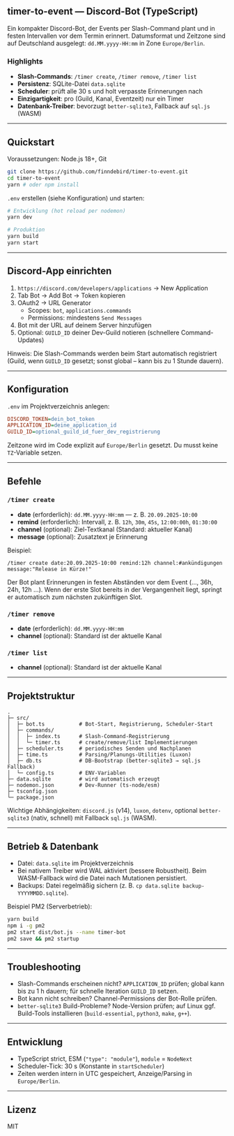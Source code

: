 ## timer-to-event — Discord-Bot (TypeScript)

Ein kompakter Discord-Bot, der Events per Slash-Command plant und in festen Intervallen vor dem Termin erinnert. Datumsformat und Zeitzone sind auf Deutschland ausgelegt: `dd.MM.yyyy-HH:mm` in Zone `Europe/Berlin`.

### Highlights

- **Slash-Commands**: `/timer create`, `/timer remove`, `/timer list`
- **Persistenz**: SQLite-Datei `data.sqlite`
- **Scheduler**: prüft alle 30 s und holt verpasste Erinnerungen nach
- **Einzigartigkeit**: pro (Guild, Kanal, Eventzeit) nur ein Timer
- **Datenbank-Treiber**: bevorzugt `better-sqlite3`, Fallback auf `sql.js` (WASM)

---

## Quickstart

Voraussetzungen: Node.js 18+, Git

```bash
git clone https://github.com/finndebird/timer-to-event.git
cd timer-to-event
yarn # oder npm install
```

`.env` erstellen (siehe Konfiguration) und starten:

```bash
# Entwicklung (hot reload per nodemon)
yarn dev

# Produktion
yarn build
yarn start
```

---

## Discord-App einrichten

1. `https://discord.com/developers/applications` → New Application
2. Tab Bot → Add Bot → Token kopieren
3. OAuth2 → URL Generator
   - Scopes: `bot`, `applications.commands`
   - Permissions: mindestens `Send Messages`
4. Bot mit der URL auf deinem Server hinzufügen
5. Optional: `GUILD_ID` deiner Dev-Guild notieren (schnellere Command-Updates)

Hinweis: Die Slash-Commands werden beim Start automatisch registriert (Guild, wenn `GUILD_ID` gesetzt; sonst global – kann bis zu 1 Stunde dauern).

---

## Konfiguration

`.env` im Projektverzeichnis anlegen:

```ini
DISCORD_TOKEN=dein_bot_token
APPLICATION_ID=deine_application_id
GUILD_ID=optional_guild_id_fuer_dev_registrierung
```

Zeitzone wird im Code explizit auf `Europe/Berlin` gesetzt. Du musst keine `TZ`-Variable setzen.

---

## Befehle

### `/timer create`

- **date** (erforderlich): `dd.MM.yyyy-HH:mm` — z. B. `20.09.2025-10:00`
- **remind** (erforderlich): Intervall, z. B. `12h`, `30m`, `45s`, `12:00:00h`, `01:30:00`
- **channel** (optional): Ziel-Textkanal (Standard: aktueller Kanal)
- **message** (optional): Zusatztext je Erinnerung

Beispiel:

```text
/timer create date:20.09.2025-10:00 remind:12h channel:#ankündigungen message:"Release in Kürze!"
```

Der Bot plant Erinnerungen in festen Abständen vor dem Event (…, 36h, 24h, 12h …). Wenn der erste Slot bereits in der Vergangenheit liegt, springt er automatisch zum nächsten zukünftigen Slot.

### `/timer remove`

- **date** (erforderlich): `dd.MM.yyyy-HH:mm`
- **channel** (optional): Standard ist der aktuelle Kanal

### `/timer list`

- **channel** (optional): Standard ist der aktuelle Kanal

---

## Projektstruktur

```text
.
├─ src/
│  ├─ bot.ts           # Bot-Start, Registrierung, Scheduler-Start
│  ├─ commands/
│  │  ├─ index.ts      # Slash-Command-Registrierung
│  │  └─ timer.ts      # create/remove/list Implementierungen
│  ├─ scheduler.ts     # periodisches Senden und Nachplanen
│  ├─ time.ts          # Parsing/Planungs-Utilities (Luxon)
│  ├─ db.ts            # DB-Bootstrap (better-sqlite3 → sql.js Fallback)
│  └─ config.ts        # ENV-Variablen
├─ data.sqlite         # wird automatisch erzeugt
├─ nodemon.json        # Dev-Runner (ts-node/esm)
├─ tsconfig.json
└─ package.json
```

Wichtige Abhängigkeiten: `discord.js` (v14), `luxon`, `dotenv`, optional `better-sqlite3` (nativ, schnell) mit Fallback `sql.js` (WASM).

---

## Betrieb & Datenbank

- Datei: `data.sqlite` im Projektverzeichnis
- Bei nativem Treiber wird WAL aktiviert (bessere Robustheit). Beim WASM-Fallback wird die Datei nach Mutationen persistiert.
- Backups: Datei regelmäßig sichern (z. B. `cp data.sqlite backup-YYYYMMDD.sqlite`).

Beispiel PM2 (Serverbetrieb):

```bash
yarn build
npm i -g pm2
pm2 start dist/bot.js --name timer-bot
pm2 save && pm2 startup
```

---

## Troubleshooting

- Slash-Commands erscheinen nicht? `APPLICATION_ID` prüfen; global kann bis zu 1 h dauern; für schnelle Iteration `GUILD_ID` setzen.
- Bot kann nicht schreiben? Channel-Permissions der Bot-Rolle prüfen.
- `better-sqlite3` Build-Probleme? Node-Version prüfen; auf Linux ggf. Build-Tools installieren (`build-essential`, `python3`, `make`, `g++`).

---

## Entwicklung

- TypeScript strict, ESM (`"type": "module"`), `module` = `NodeNext`
- Scheduler-Tick: 30 s (Konstante in `startScheduler`)
- Zeiten werden intern in UTC gespeichert, Anzeige/Parsing in `Europe/Berlin`.

---

## Lizenz

MIT
